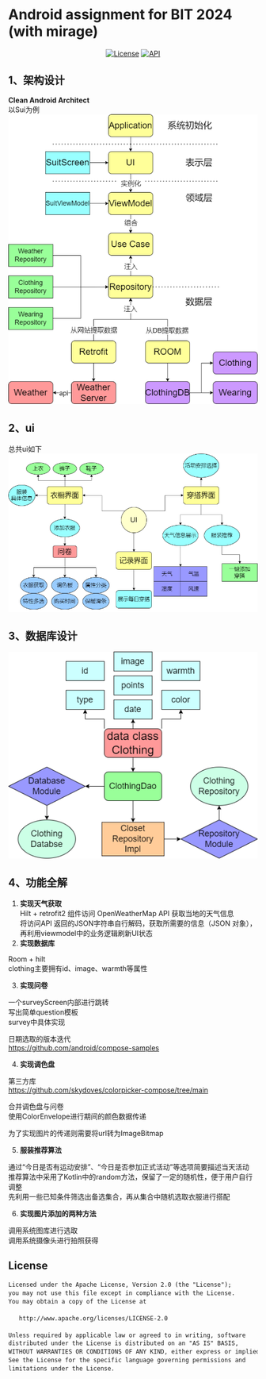 # Android assignment for BIT 2024 (with mirage)
  
<p align="center">
  <a href="https://opensource.org/licenses/Apache-2.0"><img alt="License" src="https://img.shields.io/badge/License-Apache%202.0-blue.svg"/></a>
  <a href="https://android-arsenal.com/api?level=29"><img alt="API" src="https://img.shields.io/badge/API-29%2B-brightgreen.svg?style=flat"/></a>
</p>

## 1、架构设计
**Clean Android Architect**  
以Sui为例  
![image text](./pic/架构.png)
## 2、ui
总共ui如下  
![image text](./pic/ui.png)
## 3、数据库设计
![image text](./pic/数据库.png)  
## 4、功能全解
1. **实现天气获取**  
Hilt + retrofit2 组件访问 OpenWeatherMap API 获取当地的天气信息  
将访问API 返回的JSON字符串自行解码，获取所需要的信息（JSON 对象），再利用viewmodel中的业务逻辑刷新UI状态  
2. **实现数据库**

Room + hilt  
clothing主要拥有id、image、warmth等属性  

3. **实现问卷**

一个surveyScreen内部进行跳转  
写出简单question模板    
survey中具体实现  

日期选取的版本迭代  
https://github.com/android/compose-samples  

4. **实现调色盘**

第三方库  
https://github.com/skydoves/colorpicker-compose/tree/main  

合并调色盘与问卷  
使用ColorEnvelope进行期间的颜色数据传递  

为了实现图片的传递则需要将url转为ImageBitmap  

5. **服装推荐算法**

通过“今日是否有运动安排”、“今日是否参加正式活动”等选项简要描述当天活动  
推荐算法中采用了Kotlin中的random方法，保留了一定的随机性，便于用户自行调整  
先利用一些已知条件筛选出备选集合，再从集合中随机选取衣服进行搭配  

6. **实现图片添加的两种方法**

调用系统图库进行选取  
调用系统摄像头进行拍照获得  



## License
```xml
Licensed under the Apache License, Version 2.0 (the "License");
you may not use this file except in compliance with the License.
You may obtain a copy of the License at

   http://www.apache.org/licenses/LICENSE-2.0

Unless required by applicable law or agreed to in writing, software
distributed under the License is distributed on an "AS IS" BASIS,
WITHOUT WARRANTIES OR CONDITIONS OF ANY KIND, either express or implied.
See the License for the specific language governing permissions and
limitations under the License.
```
